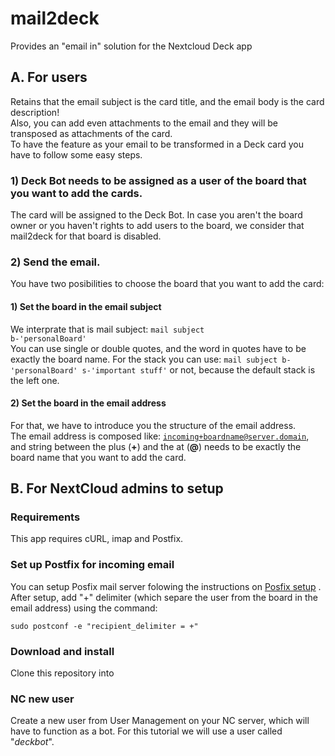 # mail2deck
Provides an "email in" solution for the Nextcloud Deck app
## A. For users
Retains that the email subject is the card title, and the email body is the card description! <br/>
Also, you can add even attachments to the email and they will be transposed as attachments of the card.<br/>
To have the feature as your email to be transformed in a Deck card you have to follow some easy steps.
### 1) Deck Bot needs to be assigned as a user of the board that you want to add the cards.
The card will be assigned to the Deck Bot. In case you aren't the board owner or you haven't rights to add users to the board, we consider that mail2deck for that board is disabled.
### 2) Send the email.
You have two posibilities to choose the board that you want to add the card:
#### 1) Set the board in the email subject
We interprate that is mail subject:
<code>mail subject b-'personalBoard'</code><br/>
You can use single or double quotes, and the word in quotes have to be exactly the board name.
For the stack you can use:
<code>mail subject b-'personalBoard' s-'important stuff'</code>
or not, because the default stack is the left one.
#### 2) Set the board in the email address
For that, we have to introduce you the structure of the email address.<br/>
The email address is composed like:
<code>incoming+boardname@server.domain</code>, and string between the plus (**+**) and the at (**@**) needs to be exactly the board name that you want to add the card.

## B. For NextCloud admins to setup
### Requirements
This app requires cURL, imap and Postfix.
### Set up Postfix for incoming email
You can setup Posfix mail server folowing the instructions on [Posfix setup](https://docs.gitlab.com/ee/administration/reply_by_email_postfix_setup.html) . <br>
After setup, add "+" delimiter (which separe the user from the board in the email address) using the command:<br>
```
sudo postconf -e "recipient_delimiter = +"
```

### Download and install
Clone this repository into 
### NC new user
Create a new user from User Management on your NC server, which will have to function as a bot.
For this tutorial we will use a user called "*deckbot*".
### 
